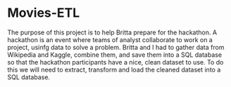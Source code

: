 # Movies-ETL

The purpose of this project is to help Britta prepare for the hackathon. A hackathon is an event where teams of analyst collaborate to work on a project, usinfg data to solve a problem. Britta and I had to gather data from Wikipedia and Kaggle, combine them, and save them into a SQL database so that the hackathon participants have a nice, clean dataset to use. To do this we will need to extract, transform and load the cleaned dataset into a SQL database.
